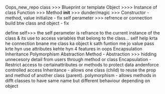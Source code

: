 Oops_new_repo
class >>>     Blueprint or template
Object >>>>    Instance of class
Function >>>  Method
__init__ >>>   dunder/magic >>> Constructor - method, value initialize - fix
self perameter >>> refrence or connection build btw class and object - fix 

define self>>> the self perameter is refrance to the current instance of the class & its use to access variables that belong to
the class...
self help krta he connection bnane me class ka object k sath
funtion me jo value pass krte hyn use attributes kehte hyn
4 features in oops
Encapsulation
Inheritance
Polymorphism
Abstraction
Method - Abstraction  >>> hidding unnecesory detail from users through method or class
Encapsulation - Restrict access to certainattributes or methods to protect data andenforce controlled access 
Inheritance - allows one class (child) to reuse the prop and method of another class (parent).
polymorphism - allows methods in difft classes to have same name but different behaviour depending on object
